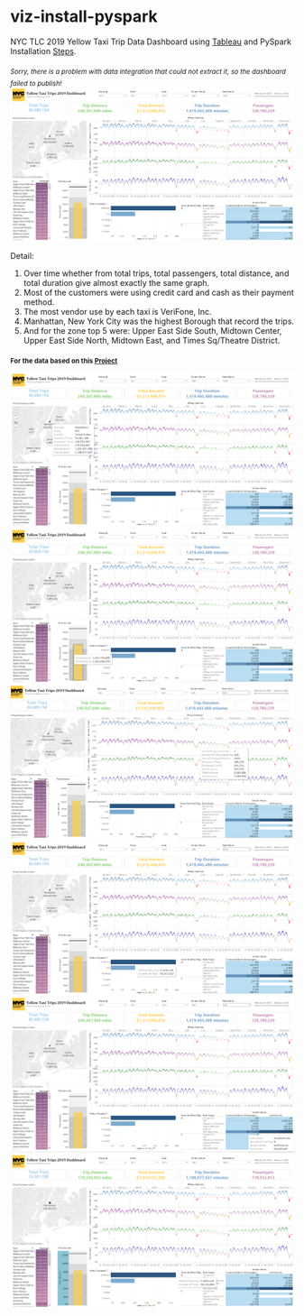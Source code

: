 # viz-install-pyspark
NYC TLC 2019 Yellow Taxi Trip Data Dashboard using [Tableau](https://github.com/zeenfts/viz-install-pyspark/blob/main/yellow-taxi-dashboard-nyc-tlc.twb) and PySpark Installation [Steps](https://github.com/zeenfts/viz-install-pyspark/tree/main/.img_ss).

*<sub>Sorry, there is a problem with data integration that could not extract it, so the dashboard failed to publish!</sub>*
![dashboard_nyc](https://github.com/zeenfts/viz-install-pyspark/blob/main/.img_ss/929351dashboard1_full.png)

Detail:
1. Over time whether from total trips, total passengers, total distance, and total duration give almost exactly the same graph.
2. Most of the customers were using credit card and cash as their payment method.
3. The most vendor use by each taxi is VeriFone, Inc.
4. Manhattan, New York City was the highest Borough that record the trips.
5. And for the zone top 5 were: Upper East Side South, Midtown Center, Upper East Side North, Midtown East, and Times Sq/Theatre District.

**<sub>For the data based on this [Project](https://github.com/zeenfts/dbt-yellow19-bq)</sub>**

![dashboard_nyc](https://github.com/zeenfts/viz-install-pyspark/blob/main/.img_ss/929352dashboard2_full.png)
![dashboard_nyc](https://github.com/zeenfts/viz-install-pyspark/blob/main/.img_ss/929353dashboard3_full.png)
![dashboard_nyc](https://github.com/zeenfts/viz-install-pyspark/blob/main/.img_ss/929354dashboard4_full.png)
![dashboard_nyc](https://github.com/zeenfts/viz-install-pyspark/blob/main/.img_ss/929355dashboard5_full.png)
![dashboard_nyc](https://github.com/zeenfts/viz-install-pyspark/blob/main/.img_ss/929356dashboard6_full.png)
![dashboard_nyc](https://github.com/zeenfts/viz-install-pyspark/blob/main/.img_ss/929357dashboard7_full.png)